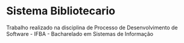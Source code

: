 # Sistema Bibliotecario
Trabalho realizado na disciplina de Processo de Desenvolvimento de Software - IFBA - Bacharelado em Sistemas de Informação
